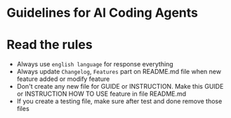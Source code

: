 # Guidelines for AI Coding Agents

# Read the rules
- Always use `english language` for response everything
- Always update `Changelog`, `Features` part on README.md file when new feature added or modify feature
- Don't create any new file for GUIDE or INSTRUCTION. Make this GUIDE or INSTRUCTION HOW TO USE feature in file README.md
- If you create a testing file, make sure after test and done remove those files